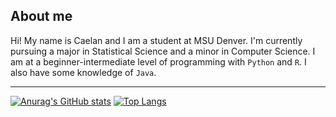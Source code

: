## About me

Hi! My name is Caelan and I am a student at MSU Denver. I'm currently pursuing a major in Statistical Science and a minor in Computer Science. I am at a beginner-intermediate 
level of programming with `Python` and `R`. I also have some knowledge of `Java`.

---

[![Anurag's GitHub stats](https://github-readme-stats.vercel.app/api?username=cbarond)](https://github.com/anuraghazra/github-readme-stats)
[![Top Langs](https://github-readme-stats.vercel.app/api/top-langs/?username=cbarond)](https://github.com/anuraghazra/github-readme-stats)

<!---
cbarond/cbarond is a ✨ special ✨ repository because its `README.md` (this file) appears on your GitHub profile.
You can click the Preview link to take a look at your changes.
--->
